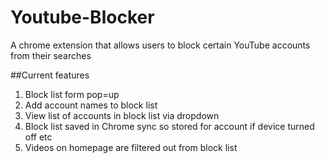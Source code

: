 # Youtube-Blocker
 A chrome extension that allows users to block certain YouTube accounts from their searches

##Current features
 1. Block list form pop=up
 2. Add account names to block list
 3. View list of accounts in block list via dropdown
 4. Block list saved in Chrome sync so stored for account if device turned off etc
 5. Videos on homepage are filtered out from block list
